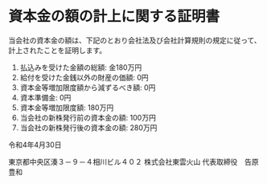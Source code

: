 # 資本金の額の計上に関する証明書

当会社の資本金の額は、下記のとおり会社法及び会社計算規則の規定に従って、計上されたことを証明します。

1. 払込みを受けた金額の総額: 金180万円
2. 給付を受けた金銭以外の財産の価額: 0円
3. 資本金等増加限度額から減ずるべき額: 0円
4. 資本準備金: 0円
5. 資本金等増加限度額: 180万円
6. 当会社の新株発行前の資本金の額: 100万円
7. 当会社の新株発行後の資本金の額: 280万円

令和4年4月30日

東京都中央区湊３－９－４相川ビル４０２
株式会社東雲火山
代表取締役　告原豊和
